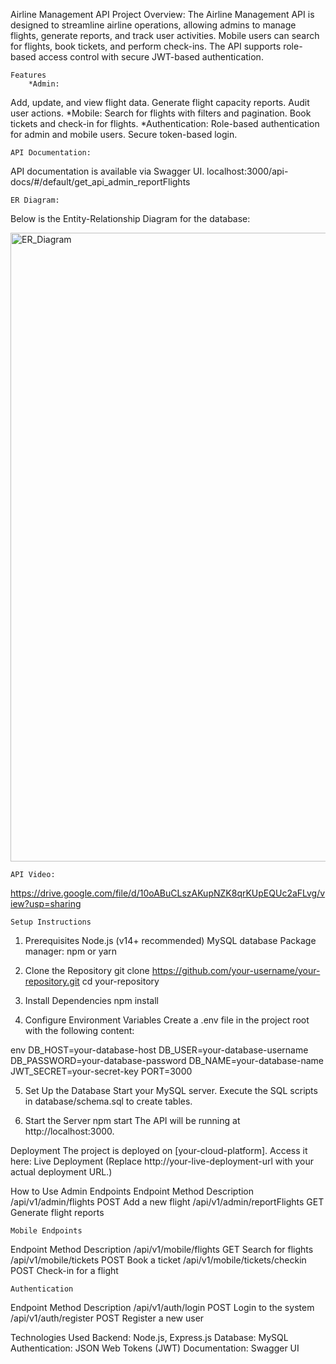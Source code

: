 Airline Management API
	Project Overview:
		The Airline Management API is designed to streamline airline operations, allowing admins to manage flights, generate reports, and track user activities. Mobile users can search for flights, book tickets, and perform check-ins. The API supports role-based access control with secure JWT-based authentication.

	Features
		*Admin:
Add, update, and view flight data.
Generate flight capacity reports.
Audit user actions.
		*Mobile:
Search for flights with filters and pagination.
Book tickets and check-in for flights.
		*Authentication:
Role-based authentication for admin and mobile users.
Secure token-based login.

	API Documentation:
API documentation is available via Swagger UI.
localhost:3000/api-docs/#/default/get_api_admin_reportFlights

	ER Diagram:
Below is the Entity-Relationship Diagram for the database:

<img width="1006" alt="ER_Diagram" src="https://github.com/user-attachments/assets/9286f5fd-f3b0-4373-9cda-2bf159a38a4c">

	API Video:
https://drive.google.com/file/d/10oABuCLszAKupNZK8qrKUpEQUc2aFLvg/view?usp=sharing

	Setup Instructions
 
1. Prerequisites
Node.js (v14+ recommended)
MySQL database
Package manager: npm or yarn

2. Clone the Repository
git clone https://github.com/your-username/your-repository.git
cd your-repository

3. Install Dependencies
npm install

4. Configure Environment Variables
Create a .env file in the project root with the following content:

env
DB_HOST=your-database-host
DB_USER=your-database-username
DB_PASSWORD=your-database-password
DB_NAME=your-database-name
JWT_SECRET=your-secret-key
PORT=3000

5. Set Up the Database
Start your MySQL server.
Execute the SQL scripts in database/schema.sql to create tables.

6. Start the Server
npm start
The API will be running at http://localhost:3000.

Deployment
	The project is deployed on [your-cloud-platform]. Access it here:
Live Deployment
(Replace http://your-live-deployment-url with your actual deployment URL.)

How to Use
	Admin Endpoints
Endpoint	                    Method	   Description
/api/v1/admin/flights       	POST	     Add a new flight
/api/v1/admin/reportFlights	  GET	       Generate flight reports

	Mobile Endpoints
Endpoint	                        Method	   Description
/api/v1/mobile/flights	          GET	       Search for flights
/api/v1/mobile/tickets	          POST	     Book a ticket
/api/v1/mobile/tickets/checkin	  POST	     Check-in for a flight

	Authentication
Endpoint	                        Method	   Description
/api/v1/auth/login	              POST	     Login to the system
/api/v1/auth/register	            POST	     Register a new user

Technologies Used
	Backend: Node.js, Express.js
	Database: MySQL
	Authentication: JSON Web Tokens (JWT)
	Documentation: Swagger UI
	


